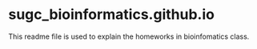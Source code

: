 # sugc_bioinformatics.github.io
This readme file is used to explain the homeworks in bioinfomatics class.
